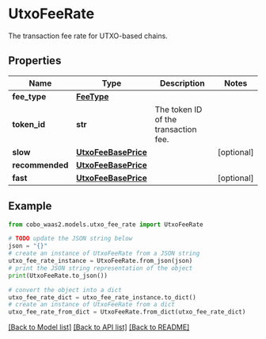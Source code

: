 # UtxoFeeRate

The transaction fee rate for UTXO-based chains.

## Properties

Name | Type | Description | Notes
------------ | ------------- | ------------- | -------------
**fee_type** | [**FeeType**](FeeType.md) |  | 
**token_id** | **str** | The token ID of the transaction fee. | 
**slow** | [**UtxoFeeBasePrice**](UtxoFeeBasePrice.md) |  | [optional] 
**recommended** | [**UtxoFeeBasePrice**](UtxoFeeBasePrice.md) |  | 
**fast** | [**UtxoFeeBasePrice**](UtxoFeeBasePrice.md) |  | [optional] 

## Example

```python
from cobo_waas2.models.utxo_fee_rate import UtxoFeeRate

# TODO update the JSON string below
json = "{}"
# create an instance of UtxoFeeRate from a JSON string
utxo_fee_rate_instance = UtxoFeeRate.from_json(json)
# print the JSON string representation of the object
print(UtxoFeeRate.to_json())

# convert the object into a dict
utxo_fee_rate_dict = utxo_fee_rate_instance.to_dict()
# create an instance of UtxoFeeRate from a dict
utxo_fee_rate_from_dict = UtxoFeeRate.from_dict(utxo_fee_rate_dict)
```
[[Back to Model list]](../README.md#documentation-for-models) [[Back to API list]](../README.md#documentation-for-api-endpoints) [[Back to README]](../README.md)


